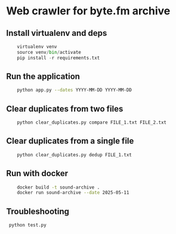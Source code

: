 
# Web crawler for byte.fm archive

## Install virtualenv and deps
```python
    virtualenv venv
    source venv/bin/activate
    pip install -r requirements.txt
```

## Run the application
```sh
    python app.py --dates YYYY-MM-DD YYYY-MM-DD
```

## Clear duplicates from two files
```sh
    python clear_duplicates.py compare FILE_1.txt FILE_2.txt
```

## Clear duplicates from a single file
```sh
    python clear_duplicates.py dedup FILE_1.txt
```

## Run with docker
```sh
    docker build -t sound-archive .
    docker run sound-archive --date 2025-05-11
```



## Troubleshooting
```sh
 python test.py
```
